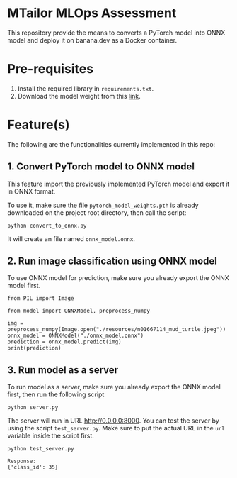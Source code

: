 # MTailor MLOps Assessment

This repository provide the means to converts a PyTorch model into ONNX model and deploy
it on banana.dev as a Docker container.

# Pre-requisites
1. Install the required library in `requirements.txt`.
2. Download the model weight from this [link](https://www.dropbox.com/s/b7641ryzmkceoc9/pytorch_model_weights.pth?dl=0).

# Feature(s)
The following are the functionalities currently implemented in this repo:

## 1. Convert PyTorch model to ONNX model
This feature import the previously implemented PyTorch model and export it in ONNX 
format.

To use it, make sure the file `pytorch_model_weights.pth` is already downloaded on the 
project root directory, then call the script:
```
python convert_to_onnx.py
```
It will create an file named `onnx_model.onnx`.

## 2. Run image classification using ONNX model
To use ONNX model for prediction, make sure you already export the ONNX model first.
```
from PIL import Image

from model import ONNXModel, preprocess_numpy

img = preprocess_numpy(Image.open("./resources/n01667114_mud_turtle.jpeg"))
onnx_model = ONNXModel("./onnx_model.onnx")
prediction = onnx_model.predict(img)
print(prediction)
```

## 3. Run model as a server
To run model as a server, make sure you already export the ONNX model first,
then run the following script
```
python server.py
```

The server will run in URL http://0.0.0.0:8000. You can test the server by using the 
script `test_server.py`. Make sure to put the actual URL in the `url` variable inside
the script first.
```
python test_server.py

Response:
{'class_id': 35}
```
